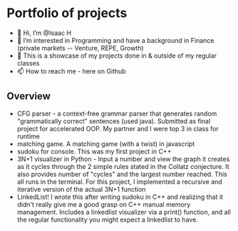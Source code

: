 # Portfolio of projects
- 👋 Hi, I’m @Isaac H
- 👀 I’m interested in Programming and have a background in Finance (private markets -- Venture, REPE, Growth)
- 🌱 This is a showcase of my projects done in & outside of my regular classes
- 📫 How to reach me - here on Github
  
## Overview
- CFG parser - a context-free grammar parser that generates random "grammatically correct" sentences (used java). Submitted as final project for accelerated OOP. My partner and I were top 3 in class for runtime
- matching game. A matching game (with a twist) in javascript
- sudoku for console. This was my first project in C++
- 3N+1 visualizer in Python - Input a number and view the graph it creates as it cycles through the 2 simple rules stated in the Collatz conjecture. It also provides number of "cycles" and the largest number reached. This all runs in the terminal. For this project, I implemented a recursive and iterative version of the actual 3N+1 function
- LinkedList! I wrote this after writing sudoku in C++ and realizing that it didn't really give me a good grasp on C++ manual memory management. Includes a linkedlist visualizer via a print() function, and all the regular functionality you might expect a linkedlist to have.

<!---
ramencover/ramencover is a ✨ special ✨ repository because its `README.md` (this file) appears on your GitHub profile.
You can click the Preview link to take a look at your changes.
--->
